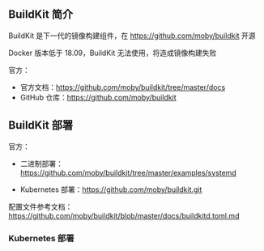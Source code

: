 ## BuildKit 简介

BuildKit 是下一代的镜像构建组件，在 <https://github.com/moby/buildkit> 开源

Docker 版本低于 18.09，BuildKit 无法使用，将造成镜像构建失败

官方：

- 官方文档：<https://github.com/moby/buildkit/tree/master/docs>
- GitHub 仓库：<https://github.com/moby/buildkit>

## BuildKit 部署

官方：

- 二进制部署：<https://github.com/moby/buildkit/tree/master/examples/systemd>

- Kubernetes 部署：<https://github.com/moby/buildkit.git>

配置文件参考文档：<https://github.com/moby/buildkit/blob/master/docs/buildkitd.toml.md>

### Kubernetes 部署

